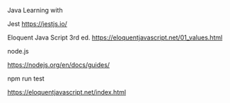 Java Learning with

Jest
https://jestjs.io/

Eloquent Java Script 3rd ed.
https://eloquentjavascript.net/01_values.html

node.js

https://nodejs.org/en/docs/guides/

npm run test



https://eloquentjavascript.net/index.html
